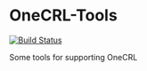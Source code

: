 # OneCRL-Tools

[![Build Status](https://travis-ci.org/mozmark/OneCRL-Tools.svg?branch=master)](https://travis-ci.org/mozmark/OneCRL-Tools)

Some tools for supporting OneCRL
